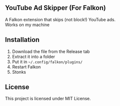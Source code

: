 ## YouTube Ad Skipper (For Falkon)
A Falkon extension that skips (not block!) YouTube ads.  
Works on my machine

## Installation
1. Download the file from the Release tab
2. Extract it into a folder
3. Put it in `~/.config/falkon/plugins/`
4. Restart Falkon
5. Stonks

## License
This project is licensed under MIT License.
